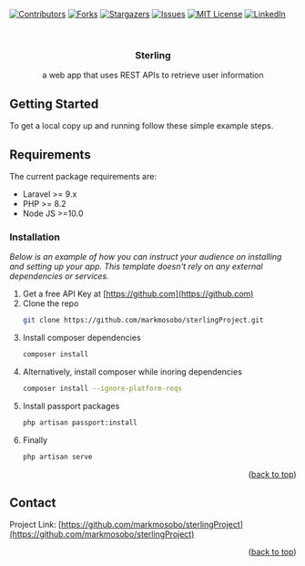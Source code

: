 <!-- PROJECT SHIELDS -->
<!--
*** I'm using markdown "reference style" links for readability.
*** Reference links are enclosed in brackets [ ] instead of parentheses ( ).
*** See the bottom of this document for the declaration of the reference variables
*** for contributors-url, forks-url, etc. This is an optional, concise syntax you may use.
*** https://www.markdownguide.org/basic-syntax/#reference-style-links
-->
[![Contributors][contributors-shield]][contributors-url]
[![Forks][forks-shield]][forks-url]
[![Stargazers][stars-shield]][stars-url]
[![Issues][issues-shield]][issues-url]
[![MIT License][license-shield]][license-url]
[![LinkedIn][linkedin-shield]][linkedin-url]

<!-- PROJECT LOGO -->
<br />
<div align="center">
  <a href="https://github.com/markmosobo/sterlingProject">
<!--     <img src="images/logo.png" alt="Logo" width="80" height="80"> -->
  </a>

  <h3 align="center"> Sterling</h3>

  <p align="center">
    a web app that uses REST APIs to retrieve user information
    <br />

  </p>
</div>


<!-- GETTING STARTED -->
## Getting Started

To get a local copy up and running follow these simple example steps.

## Requirements

The current package requirements are:

- Laravel >= 9.x
- PHP >= 8.2
- Node JS >=10.0

### Installation

_Below is an example of how you can instruct your audience on installing and setting up your app. This template doesn't rely on any external dependencies or services._

1. Get a free API Key at [https://github.com](https://github.com)
2. Clone the repo
   ```sh
   git clone https://github.com/markmosobo/sterlingProject.git
   ```
3. Install composer dependencies
   ```sh
   composer install
   ```
3. Alternatively, install composer while inoring dependencies
   ```sh
   composer install --ignore-platform-reqs
   ```
4. Install passport packages
   ```sh
   php artisan passport:install
   ```  
7. Finally
   ```sh
   php artisan serve
   ```   
<p align="right">(<a href="#top">back to top</a>)</p>

<!-- CONTACT -->
## Contact

<!-- Your Name - [@your_twitter](https://twitter.com/markmosobo) - email@example.com
 -->
Project Link: [https://github.com/markmosobo/sterlingProject](https://github.com/markmosobo/sterlingProject)

<p align="right">(<a href="#top">back to top</a>)</p>

<!-- MARKDOWN LINKS & IMAGES -->
<!-- https://www.markdownguide.org/basic-syntax/#reference-style-links -->
[contributors-shield]: https://img.shields.io/github/contributors/markmosobo/sterlingProject.svg?style=for-the-badge
[contributors-url]: https://github.com/markmosobo/sterlingProject/graphs/contributors
[forks-shield]: https://img.shields.io/github/forks/markmosobo/sterlingProject.svg?style=for-the-badge
[forks-url]: https://github.com/markmosobo/sterlingProject/network/members
[stars-shield]: https://img.shields.io/github/stars/markmosobo/sterlingProject.svg?style=for-the-badge
[stars-url]: https://github.com/markmosobo/sterlingProject/stargazers
[issues-shield]: https://img.shields.io/github/issues/markmosobo/sterlingProject.svg?style=for-the-badge
[issues-url]: https://github.com/markmosobo/sterlingProject/issues
[license-shield]: https://img.shields.io/github/license/markmosobo/sterlingProject.svg?style=for-the-badge
[license-url]: https://github.com/markmosobo/sterlingProject/LICENSE.txt
[linkedin-shield]: https://img.shields.io/badge/-LinkedIn-black.svg?style=for-the-badge&logo=linkedin&colorB=555
[linkedin-url]: https://linkedin.com/in/mark-mosobo
